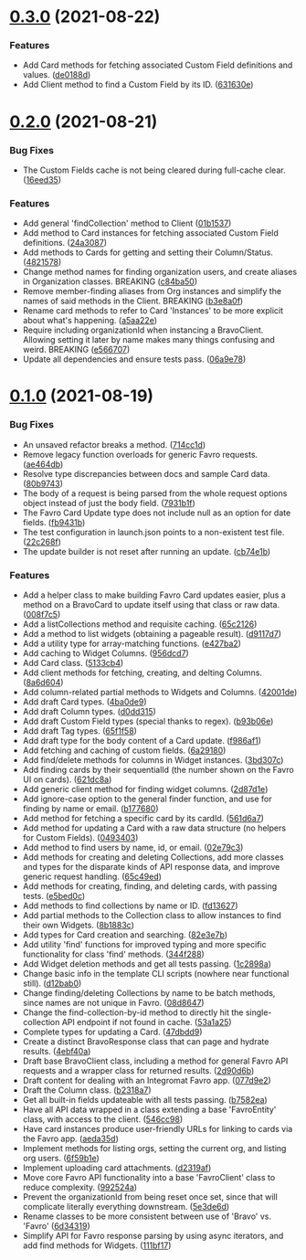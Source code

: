# [0.3.0](https://github.com/bscotch/favro-sdk/compare/v0.2.0...v0.3.0) (2021-08-22)


### Features

* Add Card methods for fetching associated Custom Field definitions and values. ([de0188d](https://github.com/bscotch/favro-sdk/commit/de0188dc06d84f91f3f150deaffcadedc0af589b))
* Add Client method to find a Custom Field by its ID. ([631630e](https://github.com/bscotch/favro-sdk/commit/631630e6f826b69c751d7a3a7418abc5d809011f))



# [0.2.0](https://github.com/bscotch/favro-sdk/compare/v0.1.0...v0.2.0) (2021-08-21)


### Bug Fixes

* The Custom Fields cache is not being cleared during full-cache clear. ([16eed35](https://github.com/bscotch/favro-sdk/commit/16eed35991d062040c6279fc1bdb5d2df191f026))


### Features

* Add general 'findCollection' method to Client ([01b1537](https://github.com/bscotch/favro-sdk/commit/01b1537db47ef1b3516c121c68502e14880eee59))
* Add method to Card instances for fetching associated Custom Field definitions. ([24a3087](https://github.com/bscotch/favro-sdk/commit/24a3087f52ef50f699c4394a2f5156be71260813))
* Add methods to Cards for getting and setting their Column/Status. ([4821578](https://github.com/bscotch/favro-sdk/commit/48215784d9c58252b35f393446359d8da51a0577))
* Change method names for finding organization users, and create aliases in Organization classes. BREAKING ([c84ba50](https://github.com/bscotch/favro-sdk/commit/c84ba50977959da7c56e905bb1b9faf33d6030b4))
* Remove member-finding aliases from Org instances and simplify the names of said methods in the Client. BREAKING ([b3e8a0f](https://github.com/bscotch/favro-sdk/commit/b3e8a0ff62bd2114d6dc1358b38d5e52ac1018b9))
* Rename card methods to refer to Card 'Instances' to be more explicit about what's happening. ([a5aa22e](https://github.com/bscotch/favro-sdk/commit/a5aa22ec4cedee4774a0f2eb7443208aacb6f1b4))
* Require including organizationId when instancing a BravoClient. Allowing setting it later by name makes many things confusing and weird. BREAKING ([e566707](https://github.com/bscotch/favro-sdk/commit/e5667077fb5bc66e84830df4a06e1f4b55b83ee9))
* Update all dependencies and ensure tests pass. ([06a9e78](https://github.com/bscotch/favro-sdk/commit/06a9e789e436294e2b300fa9ce35e239e3b40f89))



# [0.1.0](https://github.com/bscotch/favro-sdk/compare/2d90d6b8e58a72c5f3bd48efe0201f5b58bfaa96...v0.1.0) (2021-08-19)


### Bug Fixes

* An unsaved refactor breaks a method. ([714cc1d](https://github.com/bscotch/favro-sdk/commit/714cc1d1b3ee4024857b1cea261037c04ee1b096))
* Remove legacy function overloads for generic Favro requests. ([ae464db](https://github.com/bscotch/favro-sdk/commit/ae464db0995697386867cac936c27e0be18499bd))
* Resolve type discrepancies between docs and sample Card data. ([80b9743](https://github.com/bscotch/favro-sdk/commit/80b974336a3dc6fdbba69063f0fa45ea582d34e4))
* The body of a request is being parsed from the whole request options object instead of just the body field. ([7931b1f](https://github.com/bscotch/favro-sdk/commit/7931b1ff773d2516fe549bf0dbb83187c424f377))
* The Favro Card Update type does not include null as an option for date fields. ([fb9431b](https://github.com/bscotch/favro-sdk/commit/fb9431b7e8fed38591d870a7472e29bab0fd7071))
* The test configuration in launch.json points to a non-existent test file. ([22c268f](https://github.com/bscotch/favro-sdk/commit/22c268febed8ed82e72a9801c5ed261bc7c1fd88))
* The update builder is not reset after running an update. ([cb74e1b](https://github.com/bscotch/favro-sdk/commit/cb74e1bd882722391cfb1dc5e102c923908c6a78))


### Features

* Add a helper class to make building Favro Card updates easier, plus a method on a BravoCard to update itself using that class or raw data. ([008f7c5](https://github.com/bscotch/favro-sdk/commit/008f7c561a1a0221a970de62cf75da7665772fc8))
* Add a listCollections method and requisite caching. ([65c2126](https://github.com/bscotch/favro-sdk/commit/65c21266a57d7af8ba37979bec36321bab93a49e))
* Add a method to list widgets (obtaining a pageable result). ([d9117d7](https://github.com/bscotch/favro-sdk/commit/d9117d734a73b0cb12f4ccd2a449d0d13f37e723))
* Add a utility type for array-matching functions. ([e427ba2](https://github.com/bscotch/favro-sdk/commit/e427ba2d2609f201a17a378883e2912557dc978e))
* Add caching to Widget Columns. ([956dcd7](https://github.com/bscotch/favro-sdk/commit/956dcd73900b32ab643b245fefdd54f34d3411e4))
* Add Card class. ([5133cb4](https://github.com/bscotch/favro-sdk/commit/5133cb41893c6c585788208112e1882f4ba67f9f))
* Add client methods for fetching, creating, and delting Columns. ([8a6d604](https://github.com/bscotch/favro-sdk/commit/8a6d6048321d637cf73d4a991bb7f6ef6394f400))
* Add column-related partial methods to Widgets and Columns. ([42001de](https://github.com/bscotch/favro-sdk/commit/42001deb9038a575483ae8395617736bf63b7c28))
* Add draft Card types. ([4ba0de9](https://github.com/bscotch/favro-sdk/commit/4ba0de9560e8e874e6a590565f2ac4ac09d8f29e))
* Add draft Column types. ([d0dd315](https://github.com/bscotch/favro-sdk/commit/d0dd315681621deede4b7a8a8395219e6d74f318))
* Add draft Custom Field types (special thanks to regex). ([b93b06e](https://github.com/bscotch/favro-sdk/commit/b93b06e13c185d4d49580280960960d4bbe2f6bf))
* Add draft Tag types. ([65f1f58](https://github.com/bscotch/favro-sdk/commit/65f1f58ecaf47e598dae21f43d883b64bf553812))
* Add draft type for the body content of a Card update. ([f986af1](https://github.com/bscotch/favro-sdk/commit/f986af1cfde9e54bbb019ea659b3f0eaafbf999e))
* Add fetching and caching of custom fields. ([6a29180](https://github.com/bscotch/favro-sdk/commit/6a291804217fab2464aa46415b8d33884478a95f))
* Add find/delete methods for columns in Widget instances. ([3bd307c](https://github.com/bscotch/favro-sdk/commit/3bd307c62b52c50d80a8a3b7445647c2cbbe1d07))
* Add finding cards by their sequentialId (the number shown on the Favro UI on cards). ([621dc8a](https://github.com/bscotch/favro-sdk/commit/621dc8a3df2b7d7d13efb6bc583ee3b7f438e832))
* Add generic client method for finding widget columns. ([2d87d1e](https://github.com/bscotch/favro-sdk/commit/2d87d1eaee26a2584e971894ed521f6784b3dd98))
* Add ignore-case option to the general finder function, and use for finding by name or email. ([b177680](https://github.com/bscotch/favro-sdk/commit/b1776807eb8d379d098aca83ede72b8a9dd2a8c4))
* Add method for fetching a specific card by its cardId. ([561d6a7](https://github.com/bscotch/favro-sdk/commit/561d6a7abd5115a691b9ca2794201fe5ed4d493d))
* Add method for updating a Card with a raw data structure (no helpers for Custom Fields). ([0493403](https://github.com/bscotch/favro-sdk/commit/0493403a916f78e4bf68f452e6aa6dacda10b996))
* Add method to find users by name, id, or email. ([02e79c3](https://github.com/bscotch/favro-sdk/commit/02e79c3c288fa0f532088244b96afcf5fa9e2db9))
* Add methods for creating and deleting Collections, add more classes and types for the disparate kinds of API response data, and improve generic request handling. ([65c49ed](https://github.com/bscotch/favro-sdk/commit/65c49ed74f086c7464a9ec4e1c1e70b725d784ba))
* Add methods for creating, finding, and deleting cards, with passing tests. ([e5bed0c](https://github.com/bscotch/favro-sdk/commit/e5bed0c0f79fd47d4a1e549cd16bf6f78509d671))
* Add methods to find collections by name or ID. ([fd13627](https://github.com/bscotch/favro-sdk/commit/fd13627d7d6fd2fe89736aef283dc881bdc2be7c))
* Add partial methods to the Collection class to allow instances to find their own Widgets. ([8b1883c](https://github.com/bscotch/favro-sdk/commit/8b1883c4cf178522c47dff8aba8133bc511a0477))
* Add types for Card creation and searching. ([82e3e7b](https://github.com/bscotch/favro-sdk/commit/82e3e7ba07e14de70b807ba8488764d1a0f7dd0f))
* Add utility 'find' functions for improved typing and more specific functionality for class 'find' methods. ([344f288](https://github.com/bscotch/favro-sdk/commit/344f288b86f6d61585fea76c6c809e7ee9e5392a))
* Add Widget deletion methods and get all tests passing. ([1c2898a](https://github.com/bscotch/favro-sdk/commit/1c2898ad100f449d530a4bf31f1bab46815ab65d))
* Change basic info in the template CLI scripts (nowhere near functional still). ([d12bab0](https://github.com/bscotch/favro-sdk/commit/d12bab0dc6bbde03b7bfc297828e8efeed0c8227))
* Change finding/deleting Collections by name to be batch methods, since names are not unique in Favro. ([08d8647](https://github.com/bscotch/favro-sdk/commit/08d8647bce8d13c0c86061b4b13bf4c3ccbc3da6))
* Change the find-collection-by-id method to directly hit the single-collection API endpoint if not found in cache. ([53a1a25](https://github.com/bscotch/favro-sdk/commit/53a1a25f707bec4775234009eb1a94506c309fb9))
* Complete types for updating a Card. ([47dbdd9](https://github.com/bscotch/favro-sdk/commit/47dbdd99352564e713284f4751a503234245059f))
* Create a distinct BravoResponse class that can page and hydrate results. ([4ebf40a](https://github.com/bscotch/favro-sdk/commit/4ebf40afa0fc77d8b34d0e8c469086f14a451bf8))
* Draft base BravoClient class, including a method for general Favro API requests and a wrapper class for returned results. ([2d90d6b](https://github.com/bscotch/favro-sdk/commit/2d90d6b8e58a72c5f3bd48efe0201f5b58bfaa96))
* Draft content for dealing with an Integromat Favro app. ([077d9e2](https://github.com/bscotch/favro-sdk/commit/077d9e21dde13e11e8922db22900041f8c9757ff))
* Draft the Column class. ([b2318a7](https://github.com/bscotch/favro-sdk/commit/b2318a760b44b753d75f01e0c0741e827a080bad))
* Get all built-in fields updateable with all tests passing. ([b7582ea](https://github.com/bscotch/favro-sdk/commit/b7582ead90ec789f887a3dec56e2735c6684a908))
* Have all API data wrapped in a class extending a base 'FavroEntity' class, with access to the client. ([546cc98](https://github.com/bscotch/favro-sdk/commit/546cc980e28d1b03d9f5e078a6b93011f6549c2b))
* Have card instances produce user-friendly URLs for linking to cards via the Favro app. ([aeda35d](https://github.com/bscotch/favro-sdk/commit/aeda35d42ce55393fc0d3958e4a2775d2ffdc373))
* Implement methods for listing orgs, setting the current org, and listing org users. ([6f59b1e](https://github.com/bscotch/favro-sdk/commit/6f59b1efc4a4ad182b2488479de5a24b9893ab56))
* Implement uploading card attachments. ([d2319af](https://github.com/bscotch/favro-sdk/commit/d2319af265f9b328d74a3a8c921c6551f00ab98d))
* Move core Favro API functionality into a base 'FavroClient' class to reduce complexity. ([992524a](https://github.com/bscotch/favro-sdk/commit/992524a3f22fe13f4c51a7161579f4d77f175299))
* Prevent the organizationId from being reset once set, since that will complicate literally everything downstream. ([5e3de6d](https://github.com/bscotch/favro-sdk/commit/5e3de6de5df0fdfba9de4cdea338c55af397553a))
* Rename classes to be more consistent between use of 'Bravo' vs. 'Favro' ([6d34319](https://github.com/bscotch/favro-sdk/commit/6d3431985d3a8cb28219ad2e312886f6a74b2d4b))
* Simplify API for Favro response parsing by using async iterators, and add find methods for Widgets. ([111bf17](https://github.com/bscotch/favro-sdk/commit/111bf170b0123fe339c2d793294756ac0ffa0adf))



